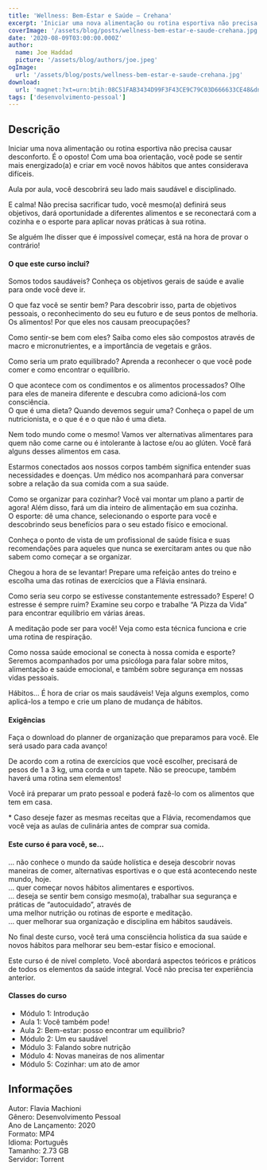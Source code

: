```yaml
---
title: 'Wellness: Bem-Estar e Saúde – Crehana'
excerpt: 'Iniciar uma nova alimentação ou rotina esportiva não precisa causar desconforto. É o oposto! Com uma boa orientação, você pode se sentir mais energizado(a) e criar em você novos hábitos que antes considerava difíceis.  Aula por aula, você descobrirá seu lado mais saudável e disciplina'
coverImage: '/assets/blog/posts/wellness-bem-estar-e-saude-crehana.jpg'
date: '2020-08-09T03:00:00.000Z'
author:
  name: Joe Haddad
  picture: '/assets/blog/authors/joe.jpeg'
ogImage:
  url: '/assets/blog/posts/wellness-bem-estar-e-saude-crehana.jpg'
download:
  url: 'magnet:?xt=urn:btih:08C51FAB3434D99F3F43CE9C79C03D666633CE48&dn=Wellness%20Bem%20Estar%20e%20Sa%c3%bade%20-%20Flavia%20Machioni&tr=udp%3a%2f%2ftracker.openbittorrent.com%3a1337%2fannounce&tr=udp%3a%2f%2ftracker.opentrackr.org%3a1337%2fannounce'
tags: ['desenvolvimento-pessoal']
---
```

<h2>Descrição</h2>
<p></p><p>Iniciar uma nova alimentação ou rotina esportiva não precisa causar desconforto. É o oposto! Com uma boa orientação, você pode se sentir mais energizado(a) e criar em você novos hábitos que antes considerava difíceis.</p><p>Aula por aula, você descobrirá seu lado mais saudável e disciplinado. </p><p>E calma! Não precisa sacrificar tudo, você mesmo(a) definirá seus objetivos, dará oportunidade a diferentes alimentos e se reconectará com a cozinha e o esporte para aplicar novas práticas à sua rotina.</p><p>Se alguém lhe disser que é impossível começar, está na hora de provar o contrário!</p><h4><strong>O que este curso inclui?</strong></h4><p>Somos todos saudáveis? Conheça os objetivos gerais de saúde e avalie para onde você deve ir.</p><p>O que faz você se sentir bem? Para descobrir isso, parta de objetivos pessoais, o reconhecimento do seu eu futuro e de seus pontos de melhoria.<br/>Os alimentos! Por que eles nos causam preocupações? </p><p>Como sentir-se bem com eles? Saiba como eles são compostos através de macro e micronutrientes, e a importância de vegetais e grãos.</p><p>Como seria um prato equilibrado? Aprenda a reconhecer o que você pode comer e como encontrar o equilíbrio.</p><p>O que acontece com os condimentos e os alimentos processados? Olhe para eles de maneira diferente e descubra como adicioná-los com consciência.<br/>O que é uma dieta? Quando devemos seguir uma? Conheça o papel de um nutricionista, e o que é e o que não é uma dieta.</p><p>Nem todo mundo come o mesmo! Vamos ver alternativas alimentares para quem não come carne ou é intolerante à lactose e/ou ao glúten. Você fará alguns desses alimentos em casa.</p><p>Estarmos conectados aos nossos corpos também significa entender suas necessidades e doenças. Um médico nos acompanhará para conversar sobre a relação da sua comida com a sua saúde.</p><p>Como se organizar para cozinhar? Você vai montar um plano a partir de agora! Além disso, fará um dia inteiro de alimentação em sua cozinha.<br/>O esporte: dê uma chance, selecionando o esporte para você e descobrindo seus benefícios para o seu estado físico e emocional.</p><p>Conheça o ponto de vista de um profissional de saúde física e suas recomendações para aqueles que nunca se exercitaram antes ou que não sabem como começar a se organizar.</p><p>Chegou a hora de se levantar! Prepare uma refeição antes do treino e escolha uma das rotinas de exercícios que a Flávia ensinará.</p><p>Como seria seu corpo se estivesse constantemente estressado? Espere! O estresse é sempre ruim? Examine seu corpo e trabalhe “A Pizza da Vida” para encontrar equilíbrio em várias áreas.</p><p>A meditação pode ser para você! Veja como esta técnica funciona e crie uma rotina de respiração.</p><p>Como nossa saúde emocional se conecta à nossa comida e esporte? Seremos acompanhados por uma psicóloga para falar sobre mitos, alimentação e saúde emocional, e também sobre segurança em nossas vidas pessoais.</p><p>Hábitos… É hora de criar os mais saudáveis! Veja alguns exemplos, como aplicá-los a tempo e crie um plano de mudança de hábitos.</p><h4><strong>Exigências</strong></h4><p>Faça o download do planner de organização que preparamos para você. Ele será usado para cada avanço!</p><p>De acordo com a rotina de exercícios que você escolher, precisará de pesos de 1 a 3 kg, uma corda e um tapete. Não se preocupe, também haverá uma rotina sem elementos!</p><p>Você irá preparar um prato pessoal e poderá fazê-lo com os alimentos que tem em casa.</p><p>* Caso deseje fazer as mesmas receitas que a Flávia, recomendamos que você veja as aulas de culinária antes de comprar sua comida.</p><h4><strong>Este curso é para você, se…</strong></h4><p>… não conhece o mundo da saúde holística e deseja descobrir novas maneiras de comer, alternativas esportivas e o que está acontecendo neste mundo, hoje.<br/>… quer começar novos hábitos alimentares e esportivos.<br/>… deseja se sentir bem consigo mesmo(a), trabalhar sua segurança e práticas de “autocuidado”, através de<br/>uma melhor nutrição ou rotinas de esporte e meditação.<br/>… quer melhorar sua organização e disciplina em hábitos saudáveis.</p><p>No final deste curso, você terá uma consciência holística da sua saúde e novos hábitos para melhorar seu bem-estar físico e emocional.</p><p>Este curso é de nível completo. Você abordará aspectos teóricos e práticos de todos os elementos da saúde integral. Você não precisa ter experiência anterior.</p><h4><strong>Classes do curso</strong></h4><ul><li>Módulo 1: Introdução</li><li>Aula 1: Você também pode!</li><li>Aula 2: Bem-estar: posso encontrar um equilíbrio?</li><li>Módulo 2: Um eu saudável</li><li>Módulo 3: Falando sobre nutrição</li><li>Módulo 4: Novas maneiras de nos alimentar</li><li>Módulo 5: Cozinhar: um ato de amor</li></ul><h2>Informações</h2><p>Autor: Flavia Machioni<br/>Gênero: Desenvolvimento Pessoal<br/>Ano de Lançamento: 2020<br/>Formato: MP4<br/>Idioma: Português<br/>Tamanho: 2.73 GB<br/>Servidor: Torrent</p>